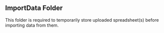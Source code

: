 ImportData Folder
-----------------
This folder is required to temporarily store uploaded spreadsheet(s) before importing data from them.


